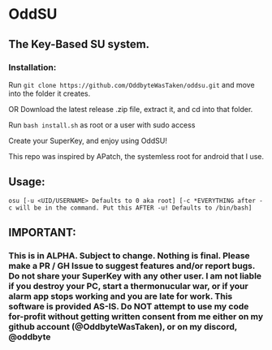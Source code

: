 # OddSU
## The Key-Based SU system.
### Installation:
Run `git clone https://github.com/OddbyteWasTaken/oddsu.git` and move into the folder it creates.

OR Download the latest release .zip file, extract it, and cd into that folder.

Run `bash install.sh` as root or a user with sudo access

Create your SuperKey, and enjoy using OddSU!


This repo was inspired by APatch, the systemless root for android that I use.


## Usage:
```
osu [-u <UID/USERNAME> Defaults to 0 aka root] [-c *EVERYTHING after -c will be in the command. Put this AFTER -u! Defaults to /bin/bash]
```

## IMPORTANT:
### This is in ALPHA. Subject to change. Nothing is final. Please make a PR / GH Issue to suggest features and/or report bugs. Do not share your SuperKey with any other user. I am not liable if you destroy your PC, start a thermonucular war, or if your alarm app stops working and you are late for work. This software is provided AS-IS. Do NOT attempt to use my code for-profit without getting written consent from me either on my github account (@OddbyteWasTaken), or on my discord, @oddbyte
